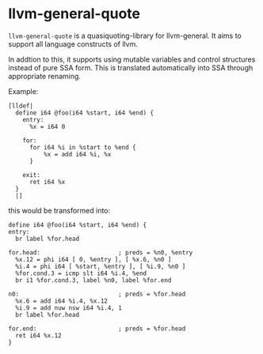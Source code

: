 llvm-general-quote
===================
`llvm-general-quote` is a quasiquoting-library for llvm-general.
It aims to support all language constructs of llvm.

In addtion to this, it supports using mutable variables and control structures instead of pure SSA form.
This is translated automatically into SSA through appropriate renaming.


Example:
```
[lldef|
  define i64 @foo(i64 %start, i64 %end) {
    entry:
      %x = i64 0

    for:
      for i64 %i in %start to %end {
          %x = add i64 %i, %x
      }

    exit:
      ret i64 %x
  }
  |]
```
this would be transformed into:
```
define i64 @foo(i64 %start, i64 %end) {
entry:
  br label %for.head

for.head:                      ; preds = %n0, %entry
  %x.12 = phi i64 [ 0, %entry ], [ %x.6, %n0 ]
  %i.4 = phi i64 [ %start, %entry ], [ %i.9, %n0 ]
  %for.cond.3 = icmp slt i64 %i.4, %end
  br i1 %for.cond.3, label %n0, label %for.end

n0:                            ; preds = %for.head
  %x.6 = add i64 %i.4, %x.12
  %i.9 = add nuw nsw i64 %i.4, 1
  br label %for.head

for.end:                       ; preds = %for.head
  ret i64 %x.12
}
```
